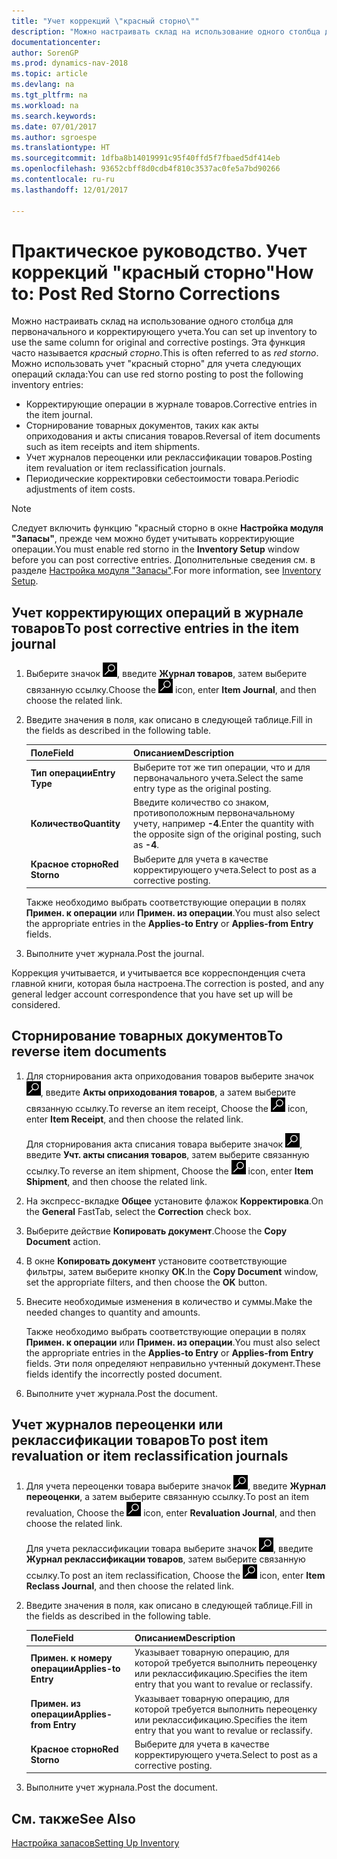 ```yaml
---
title: "Учет коррекций \"красный сторно\""
description: "Можно настраивать склад на использование одного столбца для первоначального и корректирующего учета. Эта функция часто называется *красный сторно*."
documentationcenter: 
author: SorenGP
ms.prod: dynamics-nav-2018
ms.topic: article
ms.devlang: na
ms.tgt_pltfrm: na
ms.workload: na
ms.search.keywords: 
ms.date: 07/01/2017
ms.author: sgroespe
ms.translationtype: HT
ms.sourcegitcommit: 1dfba8b14019991c95f40ffd5f7fbaed5df414eb
ms.openlocfilehash: 93652cbff8d0cdb4f810c3537ac0fe5a7bd90266
ms.contentlocale: ru-ru
ms.lasthandoff: 12/01/2017

---
```

# <a name="how-to-post-red-storno-corrections"></a><span data-ttu-id="10d54-104">Практическое руководство. Учет коррекций "красный сторно"</span><span class="sxs-lookup"><span data-stu-id="10d54-104">How to: Post Red Storno Corrections</span></span>
<span data-ttu-id="10d54-105">Можно настраивать склад на использование одного столбца для первоначального и корректирующего учета.</span><span class="sxs-lookup"><span data-stu-id="10d54-105">You can set up inventory to use the same column for original and corrective postings.</span></span> <span data-ttu-id="10d54-106">Эта функция часто называется *красный сторно*.</span><span class="sxs-lookup"><span data-stu-id="10d54-106">This is often referred to as *red storno*.</span></span> <span data-ttu-id="10d54-107">Можно использовать учет "красный сторно" для учета следующих операций склада:</span><span class="sxs-lookup"><span data-stu-id="10d54-107">You can use red storno posting to post the following inventory entries:</span></span>  

- <span data-ttu-id="10d54-108">Корректирующие операции в журнале товаров.</span><span class="sxs-lookup"><span data-stu-id="10d54-108">Corrective entries in the item journal.</span></span>  
- <span data-ttu-id="10d54-109">Сторнирование товарных документов, таких как акты оприходования и акты списания товаров.</span><span class="sxs-lookup"><span data-stu-id="10d54-109">Reversal of item documents such as item receipts and item shipments.</span></span>  
- <span data-ttu-id="10d54-110">Учет журналов переоценки или реклассификации товаров.</span><span class="sxs-lookup"><span data-stu-id="10d54-110">Posting item revaluation or item reclassification journals.</span></span>  
- <span data-ttu-id="10d54-111">Периодические корректировки себестоимости товара.</span><span class="sxs-lookup"><span data-stu-id="10d54-111">Periodic adjustments of item costs.</span></span>  

> [!NOTE]  
>  <span data-ttu-id="10d54-112">Следует включить функцию "красный сторно в окне **Настройка модуля "Запасы"**, прежде чем можно будет учитывать корректирующие операции.</span><span class="sxs-lookup"><span data-stu-id="10d54-112">You must enable red storno in the **Inventory Setup** window before you can post corrective entries.</span></span> <span data-ttu-id="10d54-113">Дополнительные сведения см. в разделе [Настройка модуля "Запасы"](inventory-setup.md).</span><span class="sxs-lookup"><span data-stu-id="10d54-113">For more information, see [Inventory Setup](inventory-setup.md).</span></span>  

## <a name="to-post-corrective-entries-in-the-item-journal"></a><span data-ttu-id="10d54-114">Учет корректирующих операций в журнале товаров</span><span class="sxs-lookup"><span data-stu-id="10d54-114">To post corrective entries in the item journal</span></span>  

1.  <span data-ttu-id="10d54-115">Выберите значок ![Поиск страницы или отчета](../../media/ui-search/search_small.png "Значок поиска страницы или отчета"), введите **Журнал товаров**, затем выберите связанную ссылку.</span><span class="sxs-lookup"><span data-stu-id="10d54-115">Choose the ![Search for Page or Report](../../media/ui-search/search_small.png "Search for Page or Report icon") icon, enter **Item Journal**, and then choose the related link.</span></span>  
2.  <span data-ttu-id="10d54-116">Введите значения в поля, как описано в следующей таблице.</span><span class="sxs-lookup"><span data-stu-id="10d54-116">Fill in the fields as described in the following table.</span></span>  

    |<span data-ttu-id="10d54-117">Поле</span><span class="sxs-lookup"><span data-stu-id="10d54-117">Field</span></span>|<span data-ttu-id="10d54-118">Описанием</span><span class="sxs-lookup"><span data-stu-id="10d54-118">Description</span></span>|  
    |---------------------------------|---------------------------------------|  
    |<span data-ttu-id="10d54-119">**Тип операции**</span><span class="sxs-lookup"><span data-stu-id="10d54-119">**Entry Type**</span></span>|<span data-ttu-id="10d54-120">Выберите тот же тип операции, что и для первоначального учета.</span><span class="sxs-lookup"><span data-stu-id="10d54-120">Select the same entry type as the original posting.</span></span>|  
    |<span data-ttu-id="10d54-121">**Количество**</span><span class="sxs-lookup"><span data-stu-id="10d54-121">**Quantity**</span></span>|<span data-ttu-id="10d54-122">Введите количество со знаком, противоположным первоначальному учету, например **-4**.</span><span class="sxs-lookup"><span data-stu-id="10d54-122">Enter the quantity with the opposite sign of the original posting, such as **-4**.</span></span>|  
    |<span data-ttu-id="10d54-123">**Красное сторно**</span><span class="sxs-lookup"><span data-stu-id="10d54-123">**Red Storno**</span></span>|<span data-ttu-id="10d54-124">Выберите для учета в качестве корректирующего учета.</span><span class="sxs-lookup"><span data-stu-id="10d54-124">Select to post as a corrective posting.</span></span>|  

     <span data-ttu-id="10d54-125">Также необходимо выбрать соответствующие операции в полях **Примен. к операции** или **Примен. из операции**.</span><span class="sxs-lookup"><span data-stu-id="10d54-125">You must also select the appropriate entries in the **Applies-to Entry** or **Applies-from Entry** fields.</span></span>  

3.  <span data-ttu-id="10d54-126">Выполните учет журнала.</span><span class="sxs-lookup"><span data-stu-id="10d54-126">Post the journal.</span></span>  

<span data-ttu-id="10d54-127">Коррекция учитывается, и учитывается все корреспонденция счета главной книги, которая была настроена.</span><span class="sxs-lookup"><span data-stu-id="10d54-127">The correction is posted, and any general ledger account correspondence that you have set up will be considered.</span></span>  

## <a name="to-reverse-item-documents"></a><span data-ttu-id="10d54-128">Сторнирование товарных документов</span><span class="sxs-lookup"><span data-stu-id="10d54-128">To reverse item documents</span></span>  

1.  <span data-ttu-id="10d54-129">Для сторнирования акта оприходования товаров выберите значок ![Поиск страницы или отчета](../../media/ui-search/search_small.png "Значок поиска страницы или отчета"), введите **Акты оприходования товаров**, а затем выберите связанную ссылку.</span><span class="sxs-lookup"><span data-stu-id="10d54-129">To reverse an item receipt, Choose the ![Search for Page or Report](../../media/ui-search/search_small.png "Search for Page or Report icon") icon, enter **Item Receipt**, and then choose the related link.</span></span>  

    <span data-ttu-id="10d54-130">Для сторнирования акта списания товара выберите значок ![Поиск страницы или отчета](../../media/ui-search/search_small.png "Значок поиска страницы или отчета"), введите **Учт. акты списания товаров**, затем выберите связанную ссылку.</span><span class="sxs-lookup"><span data-stu-id="10d54-130">To reverse an item shipment, Choose the ![Search for Page or Report](../../media/ui-search/search_small.png "Search for Page or Report icon") icon, enter **Item Shipment**, and then choose the related link.</span></span>  

2.  <span data-ttu-id="10d54-131">На экспресс-вкладке **Общее** установите флажок **Корректировка**.</span><span class="sxs-lookup"><span data-stu-id="10d54-131">On the **General** FastTab, select the **Correction** check box.</span></span>  
3.  <span data-ttu-id="10d54-132">Выберите действие **Копировать документ**.</span><span class="sxs-lookup"><span data-stu-id="10d54-132">Choose the **Copy Document** action.</span></span>  
4.  <span data-ttu-id="10d54-133">В окне **Копировать документ** установите соответствующие фильтры, затем выберите кнопку **ОК**.</span><span class="sxs-lookup"><span data-stu-id="10d54-133">In the **Copy Document** window, set the appropriate filters, and then choose the **OK** button.</span></span>  
5.  <span data-ttu-id="10d54-134">Внесите необходимые изменения в количество и суммы.</span><span class="sxs-lookup"><span data-stu-id="10d54-134">Make the needed changes to quantity and amounts.</span></span>  

    <span data-ttu-id="10d54-135">Также необходимо выбрать соответствующие операции в полях **Примен. к операции** или **Примен. из операции**.</span><span class="sxs-lookup"><span data-stu-id="10d54-135">You must also select the appropriate entries in the **Applies-to Entry** or **Applies-from Entry** fields.</span></span> <span data-ttu-id="10d54-136">Эти поля определяют неправильно учтенный документ.</span><span class="sxs-lookup"><span data-stu-id="10d54-136">These fields identify the incorrectly posted document.</span></span>  

6.  <span data-ttu-id="10d54-137">Выполните учет журнала.</span><span class="sxs-lookup"><span data-stu-id="10d54-137">Post the document.</span></span>  

## <a name="to-post-item-revaluation-or-item-reclassification-journals"></a><span data-ttu-id="10d54-138">Учет журналов переоценки или реклассификации товаров</span><span class="sxs-lookup"><span data-stu-id="10d54-138">To post item revaluation or item reclassification journals</span></span>  

1.  <span data-ttu-id="10d54-139">Для учета переоценки товара выберите значок ![Поиск страницы или отчета](../../media/ui-search/search_small.png "Значок поиска страницы или отчета"), введите **Журнал переоценки**, а затем выберите связанную ссылку.</span><span class="sxs-lookup"><span data-stu-id="10d54-139">To post an item revaluation, Choose the ![Search for Page or Report](../../media/ui-search/search_small.png "Search for Page or Report icon") icon, enter **Revaluation Journal**, and then choose the related link.</span></span>  

    <span data-ttu-id="10d54-140">Для учета реклассификации товара выберите значок ![Поиск страницы или отчета](../../media/ui-search/search_small.png "Значок поиска страницы или отчета"), введите **Журнал реклассификации товаров**, затем выберите связанную ссылку.</span><span class="sxs-lookup"><span data-stu-id="10d54-140">To post an item reclassification, Choose the ![Search for Page or Report](../../media/ui-search/search_small.png "Search for Page or Report icon") icon, enter **Item Reclass Journal**, and then choose the related link.</span></span>  

2.  <span data-ttu-id="10d54-141">Введите значения в поля, как описано в следующей таблице.</span><span class="sxs-lookup"><span data-stu-id="10d54-141">Fill in the fields as described in the following table.</span></span>  

    |<span data-ttu-id="10d54-142">Поле</span><span class="sxs-lookup"><span data-stu-id="10d54-142">Field</span></span>|<span data-ttu-id="10d54-143">Описанием</span><span class="sxs-lookup"><span data-stu-id="10d54-143">Description</span></span>|  
    |---------------------------------|---------------------------------------|  
    |<span data-ttu-id="10d54-144">**Примен. к номеру операции**</span><span class="sxs-lookup"><span data-stu-id="10d54-144">**Applies-to Entry**</span></span>|<span data-ttu-id="10d54-145">Указывает товарную операцию, для которой требуется выполнить переоценку или реклассификацию.</span><span class="sxs-lookup"><span data-stu-id="10d54-145">Specifies the item entry that you want to revalue or reclassify.</span></span>|  
    |<span data-ttu-id="10d54-146">**Примен. из операции**</span><span class="sxs-lookup"><span data-stu-id="10d54-146">**Applies-from Entry**</span></span>|<span data-ttu-id="10d54-147">Указывает товарную операцию, для которой требуется выполнить переоценку или реклассификацию.</span><span class="sxs-lookup"><span data-stu-id="10d54-147">Specifies the item entry that you want to revalue or reclassify.</span></span>|  
    |<span data-ttu-id="10d54-148">**Красное сторно**</span><span class="sxs-lookup"><span data-stu-id="10d54-148">**Red Storno**</span></span>|<span data-ttu-id="10d54-149">Выберите для учета в качестве корректирующего учета.</span><span class="sxs-lookup"><span data-stu-id="10d54-149">Select to post as a corrective posting.</span></span>|  

3.  <span data-ttu-id="10d54-150">Выполните учет журнала.</span><span class="sxs-lookup"><span data-stu-id="10d54-150">Post the document.</span></span>  

## <a name="see-also"></a><span data-ttu-id="10d54-151">См. также</span><span class="sxs-lookup"><span data-stu-id="10d54-151">See Also</span></span>  
[<span data-ttu-id="10d54-152">Настройка запасов</span><span class="sxs-lookup"><span data-stu-id="10d54-152">Setting Up Inventory</span></span>](../../inventory-setup-inventory.md)   

